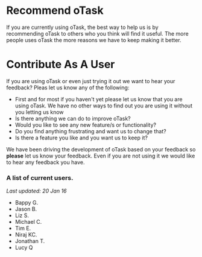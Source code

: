 # Recommend oTask
If you are currently using oTask, the best way to help us is by recommending oTask to others who you think will find it useful. The more people uses oTask the more reasons we have to keep making it better.

# Contribute As A User

If you are using oTask or even just trying it out we want to hear your feedback? Pleas let us know any of the following:

- First and for most if you haven't yet please let us know that you are using oTask. We have no other ways to find out you are using it without you letting us know
- Is there anything we can do to improve oTask?
- Would you like to see any new feature/s or functionality?
- Do you find anything frustrating and want us to change that?
- Is there a feature you like and you want us to keep it?

We have been driving the development of oTask based on your feedback so **please** let us know your feedback. Even if you are not using it we would like to hear any feedback you have.

### A list of current users.

*Last updated: 20 Jan 16*

- Bappy G.
- Jason B.
- Liz S.
- Michael C.
- Tim E.
- Niraj KC.
- Jonathan T.
- Lucy Q





